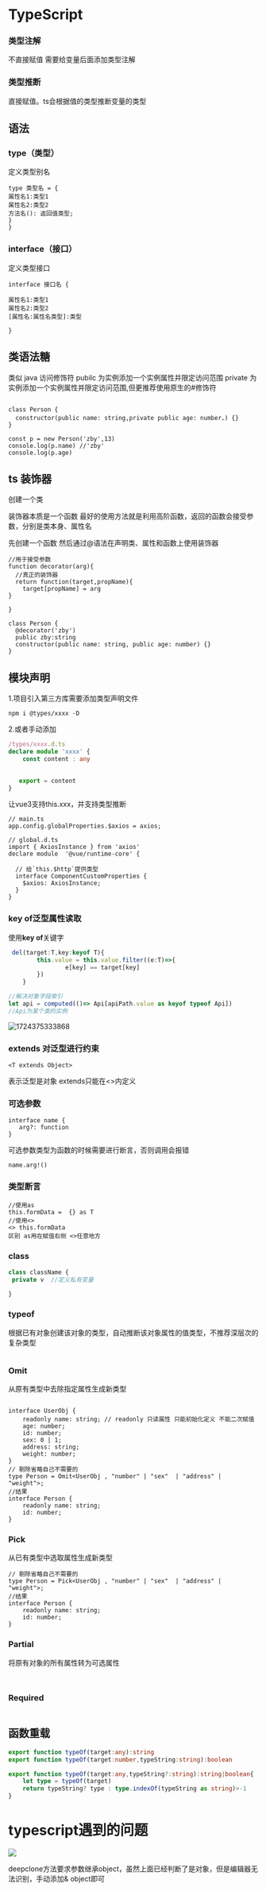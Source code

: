 # TypeScript

### 类型注解

不直接赋值 需要给变量后面添加类型注解

### 类型推断

直接赋值。ts会根据值的类型推断变量的类型



## 语法

### type（类型）

定义类型别名

```
type 类型名 = {
属性名1:类型1
属性名2:类型2
方法名(): 返回值类型;
}
}
```



### interface（接口）

定义类型接口



```
interface 接口名 {

属性名1:类型1
属性名2:类型2
[属性名:属性名类型]:类型

}
```



## 类语法糖

类似 java 访问修饰符
pubilc 为实例添加一个实例属性并限定访问范围
private 为实例添加一个实例属性并限定访问范围,但更推荐使用原生的#修饰符

```

class Person {
  constructor(public name: string,private public age: number，) {}
}

const p = new Person('zby',13)
console.log(p.name) //'zby'
console.log(p.age)

```

## ts 装饰器

创建一个类

装饰器本质是一个函数
最好的使用方法就是利用高阶函数，返回的函数会接受参数，分别是类本身、属性名

先创建一个函数
然后通过@语法在声明类、属性和函数上使用装饰器

```
//用于接受参数
function decorator(arg){
  //真正的装饰器
  return function(target,propName){
    target[propName] = arg
}

}

class Person {
  @decorator('zby')
  public zby:string
  constructor(public name: string, public age: number) {}
}

```

## 模块声明

1.项目引入第三方库需要添加类型声明文件

```
npm i @types/xxxx -D
```

2.或者手动添加



```typescript
/types/xxxx.d.ts
declare module 'xxxx' {
    const content : any

    
   export = content
}
```



让vue3支持this.xxx，并支持类型推断

```
// main.ts
app.config.globalProperties.$axios = axios;
```



```
// global.d.ts
import { AxiosInstance } from 'axios'
declare module  '@vue/runtime-core' {
  
  // 给`this.$http`提供类型
  interface ComponentCustomProperties {
    $axios: AxiosInstance;
  }
}
```

### key of泛型属性读取

使用**key of**关键字

```typescript
 del(target:T,key:keyof T){     
        this.value = this.value.filter((e:T)=>{
                e[key] == target[key]
        })
    }
```

```typescript
//解决对象字段索引
let api = computed(()=> Api[apiPath.value as keyof typeof Api])
//Api为某个类的实例
```

![1724375333868](C:\Users\byzha\AppData\Roaming\Typora\typora-user-images\1724375333868.png)

### extends 对泛型进行约束

```
<T extends Object> 
```

表示泛型是对象  extends只能在<>内定义



### 可选参数  

```
interface name {
   arg?: function
}
```

可选参数类型为函数的时候需要进行断言，否则调用会报错	

```
name.arg!()
```

### 类型断言



```
//使用as
this.formData =  {} as T
//使用<>
<> this.formData
区别 as用在赋值右侧 <>任意地方
```



### class

```typescript
class className {
 private v  //定义私有变量

}
```



### typeof

根据已有对象创建该对象的类型，自动推断该对象属性的值类型，不推荐深层次的复杂类型

```

```

### Omit

从原有类型中去除指定属性生成新类型

```

interface UserObj {
    readonly name: string; // readonly 只读属性 只能初始化定义 不能二次赋值
    age: number;
    id: number;
    sex: 0 | 1;
    address: string;
    weight: number;
}
// 剔除省略自己不需要的
type Person = Omit<UserObj , "number" | "sex"  | "address" | "weight">;
//结果
interface Person {
    readonly name: string;
    id: number;
}
```

### Pick

从已有类型中选取属性生成新类型

```
// 剔除省略自己不需要的
type Person = Pick<UserObj , "number" | "sex"  | "address" | "weight">;
//结果
interface Person {
    readonly name: string;
    id: number;
}
```

### Partial

将原有对象的所有属性转为可选属性

```


```

### Required 



```

```



## 函数重载

```typescript
export function typeOf(target:any):string
export function typeOf(target:number,typeString:string):boolean

export function typeOf(target:any,typeString?:string):string|boolean{
    let type = typeOf(target)
    return typeString? type : type.indexOf(typeString as string)>-1
}
```





# typescript遇到的问题



![](C:\Users\byzha\Desktop\docs\myblog\docs\.vuepress\public\images\24.1.8-0.png)

deepclone方法要求参数继承object，虽然上面已经判断了是对象，但是编辑器无法识别，手动添加& object即可

